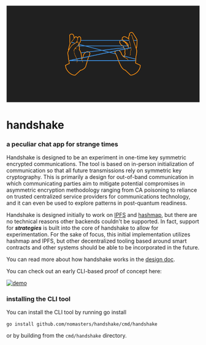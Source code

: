 ![handshake logo](images/handshake-dark.png)

# handshake

### a peculiar chat app for strange times

Handshake is designed to be an experiment in one-time key symmetric encrypted communications. The tool is based on in-person initialization of communication so that all future transmissions rely on symmetric key cryptography. This is primarily a design for out-of-band communication in which communicating parties aim to mitigate potential compromises in asymmetric encryption methodology ranging from CA poisoning to reliance on trusted centralized service providers for communications technology, and it can even be used to explore patterns in post-quantum readiness.

Handshake is designed initially to work on [IPFS](https://ipfs.io) and [hashmap](https://hashmap.sh), but there are no technical reasons other backends couldn't be supported. In fact, support for **_strategies_** is built into the core of handshake to allow for experimentation. For the sake of focus, this initial implementation utilizes hashmap and IPFS, but other decentralized tooling based around smart contracts and other systems should be able to be incorporated in the future.

You can read more about how handshake works in the [design doc](design-docs/handshake-core.md).

You can check out an early CLI-based proof of concept here:

[![demo](https://asciinema.org/a/a1ZBEQpJQjekQLNIi4wSHRsA4.svg)](https://asciinema.org/a/a1ZBEQpJQjekQLNIi4wSHRsA4?autoplay=1)


### installing the CLI tool

You can install the CLI tool by running go install

```
go install github.com/nomasters/handshake/cmd/handshake
```

or by building from the `cmd/handshake` directory.
